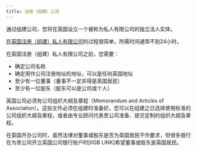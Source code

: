 ```yaml
---
title: 注册（组建）公司
---
```


通过组建公司，您将在英国设立一个被称为私人有限公司的独立法人实体。

[在英国注册（组建）私人有限公司](https://www.gov.uk/register-a-company-online)的过程很简单，所需时间通常不到24小时。
 
在英国注册（组建）私人有限公司之前，您需要：

- 确定公司名称
- 确定用作公司注册地址的地址，可以是任何英国地址
- 至少有一位董事（董事不一定非得是英国居民）
- 至少有一位股东（股东可以是公司或个人）
 
英国公司必须有公司组织大纲及章程（Memorandum and Articles of Association）。这些文件必须在组建时准备好。您可以在组建之日选择使用标准的公司组织大纲及章程，或者由专业顾问代表贵公司准备、提交定制的组织大纲及章程。

在英国开办公司时，虽然法律对董事或股东是否为英国居民不作要求，但很多银行在为贵公司开立英国公司银行账户时[IIGB LINK]希望董事或股东是英国居民。

